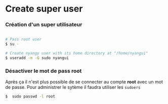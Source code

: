 # Create super user


### Création d'un super utilisateur 

```bash

# Pass root user
$ su - 

# Create nyangy user with its home directory at "/home/nyangui"
$ useradd -m -G sudo nyangui

```


### Désactiver le mot de pass root

Après ça il n'est plus possible de se connecter au compte __root__ avec un mot de passe. Pour administrer le sytème il faudra utiliser les ```sudoers```


```bash
$  sudo passwd -l root
```